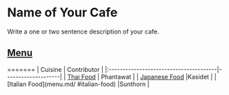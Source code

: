 # Name of Your Cafe

Write a one or two sentence description of your cafe.

## [Menu](menu.md)

=======
| Cuisine                                | Contributor        |
|:---------------------------------------|--------------------|
| [Thai Food](menu.md#thai-food)         | Phantawat          |
| [Japanese Food](menu.md#Japanese)      |Kasidet             |
| [Italian Food](menu.md/ #italian-food) |Sunthorn            |

